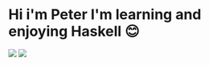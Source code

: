 # Hi i'm Peter I'm learning and enjoying Haskell 😊
<img src="https://github-readme-stats.vercel.app/api?username=risingBirdSong&layout=compact&count_private=true&theme=tokyonight&show_icons=true&hide=issues" > <img src="https://github-readme-stats.vercel.app/api/top-langs/?username=risingBirdSong&layout=compact&theme=tokyonight&line_height=100hide_title=true&hide_border=true" >

